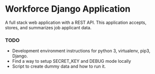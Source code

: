 # Workforce Django Application

A full stack web application with a REST API. This application accepts, stores,
and summarizes job applicant data.

### TODO
* Development environment instructions for python 3, virtualenv, pip3, Django.
* Find a way to setup SECRET_KEY and DEBUG mode locally
* Script to create dummy data and how to run it.
